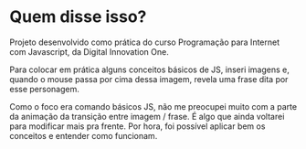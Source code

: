 # Quem disse isso?

Projeto desenvolvido como prática do curso Programação para Internet com Javascript, da Digital Innovation One.

Para colocar em prática alguns conceitos básicos de JS, inseri imagens e, quando o mouse passa por cima dessa imagem, revela uma frase dita por esse personagem.

Como o foco era comando básicos JS, não me preocupei muito com a parte da animação da transição entre imagem / frase. É algo que ainda voltarei para modificar mais pra frente. Por hora, foi possível aplicar bem os conceitos e entender como funcionam.